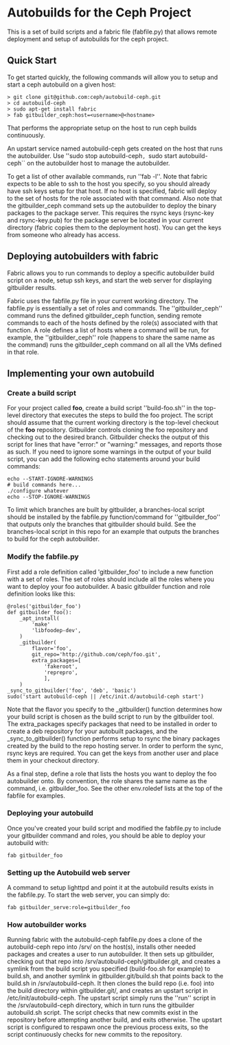 # Autobuilds for the Ceph Project

This is a set of build scripts and a fabric file (fabfile.py)
that allows remote deployment and setup of autobuilds for the
ceph project.

## Quick Start

To get started quickly, the following commands will allow you to setup
and start a ceph autobuild on a given host:

	> git clone git@github.com:ceph/autobuild-ceph.git
	> cd autobuild-ceph
	> sudo apt-get install fabric
	> fab gitbuilder_ceph:host=<username>@<hostname>

That performs the appropriate setup on the host to run ceph builds
continuously.

An upstart service named autobuild-ceph gets created on the host that runs
the autobuilder. Use ''sudo stop autobuild-ceph``, ``sudo start
autobuild-ceph`` on the autobuilder host to manage the autobuilder.

To get a list of other available commands, run ''fab -l''.  Note
that fabric expects to be able to ssh to the host you specify, so you 
should already have ssh keys setup for that host.  If
no host is specified, fabric will deploy to the set of hosts for the role associated with
that command.  Also note that the gitbuilder\_ceph command sets up the
autobuilder to deploy the binary packages to the package server.  This
requires the rsync keys (rsync-key and rsync-key.pub) for the package
server be located in your current directory (fabric copies them to the deployment
host).  You can get the keys from someone who already has access.

## Deploying autobuilders with fabric

Fabric allows you to run commands to deploy a specific autobuilder
build script on a node, setup ssh keys, and start the web server
for displaying gitbuilder results.

Fabric uses the fabfile.py file in your current working directory.
The fabfile.py is essentially a set of roles and commands.  The
''gitbuilder\_ceph'' command runs the defined gitbuilder\_ceph
function, sending remote commands to each of the hosts defined by
the role(s) associated with that function.
A role defines a list of hosts where a command will be run, for example,
the ''gitbuilder\_ceph'' role (happens to share the same name as the
command) runs the gitbuilder\_ceph command on all all the VMs defined
in that role.

## Implementing your own autobuild

### Create a build script

For your project called __foo__, create a build script ''build-foo.sh''
in the top-level directory that executes the steps to build the foo project.
The script should assume that the current working directory is the top-level
checkout of the __foo__ repository.  Gitbuilder controls cloning the foo repository
and checking out to the desired branch.  Gitbuilder checks the output of this
script for lines that have "error:" or "warning:" messages, and reports those
as such.  If you need to ignore some warnings in the output of your build script,
you can add the following echo statements around your build commands:

	echo --START-IGNORE-WARNINGS
	# build commands here...
	./configure whatever
	echo --STOP-IGNORE-WARNINGS

To limit which branches are built by gitbuilder, a branches-local script should
be installed by the fabfile.py function/command for ''gitbuilder\_foo'' that outputs
only the branches that gitbuilder should build.  See the branches-local script
in this repo for an example that outputs the branches to build for the ceph autobuilder.

### Modify the fabfile.py

First add a role definition called 'gitbuilder\_foo' to include a new function with a set of roles.
The set of roles should include all the roles where you want to deploy your foo autobuilder.  A
basic gitbuilder function and role definition looks like this:

	@roles('gitbuilder_foo')
	def gitbuilder_foo():
		_apt_install(
			'make'
			'libfoodep-dev',
		)
		_gitbuilder(
			flavor='foo',
			git_repo='http://github.com/ceph/foo.git',
			extra_packages=[
				'fakeroot',
				'reprepro',
				],
		)
	_sync_to_gitbuilder('foo', 'deb', 'basic')
	sudo('start autobuild-ceph || /etc/init.d/autobuild-ceph start')

Note that the flavor you specify to the \_gitbuilder() function determines how your build script
is chosen as the build script to run by the gitbuilder tool.  The extra\_packages specify packages
that need to be installed in order to create a deb repository for your autobuilt packages, and
the \_sync\_to\_gitbuilder() function performs setup to rsync the binary packages created by the build
to the repo hosting server.  In order to perform the sync, rsync keys are required.  You can get the
keys from another user and place them in your checkout directory.

As a final step, define a role that lists the hosts you want to deploy the foo autobuilder onto.  By
convention, the role shares the same name as the command, i.e. gitbuilder\_foo.  See the other env.roledef
lists at the top of the fabfile for examples.

### Deploying your autobuild

Once you've created your build script and modified the fabfile.py to include your gitbuilder command
and roles, you should be able to deploy your autobuild with:

	fab gitbuilder_foo

### Setting up the Autobuild web server

A command to setup lighttpd and point it at the autobuild results exists in the fabfile.py.  To start the web
server, you can simply do:

	fab gitbuilder_serve:role=gitbuilder_foo

### How autobuilder works

Running fabric with the autobuild-ceph fabfile.py does a clone of the autobuild-ceph repo into /srv/ on the host(s), installs
other needed packages and creates a user to run autobuilder.  It then sets up gitbuilder, checking out that
repo into /srv/autobuild-ceph/gitbuilder.git, and
creates a symlink from the build script you specified (build-foo.sh for example) to build.sh, and another symlink
in gitbuilder.git/build.sh that points back to the build.sh in /srv/autobuild-ceph.  It then clones the build repo (i.e. foo) into
the build directory within gitbuilder.git/, and creates an upstart script in /etc/init/autobuild-ceph.  The upstart script
simply runs the ''run'' script in the /srv/autobuild-ceph directory, which in turn runs the gitbuilder autobuild.sh script.
The script checks that new commits exist in the repository before attempting another build, and exits otherwise.  The upstart
script is configured to respawn once the previous process exits, so the script continuously checks for new commits to the repository.

